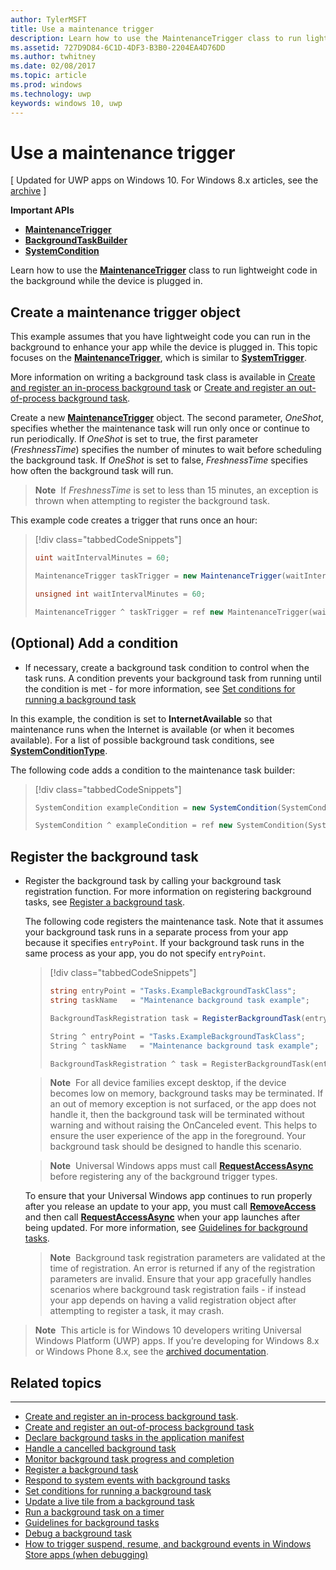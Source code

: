```yaml
---
author: TylerMSFT
title: Use a maintenance trigger
description: Learn how to use the MaintenanceTrigger class to run lightweight code in the background while the device is plugged in.
ms.assetid: 727D9D84-6C1D-4DF3-B3B0-2204EA4D76DD
ms.author: twhitney
ms.date: 02/08/2017
ms.topic: article
ms.prod: windows
ms.technology: uwp
keywords: windows 10, uwp
---
```


# Use a maintenance trigger

\[ Updated for UWP apps on Windows 10. For Windows 8.x articles, see the [archive](http://go.microsoft.com/fwlink/p/?linkid=619132) \]

**Important APIs**

-   [**MaintenanceTrigger**](https://msdn.microsoft.com/library/windows/apps/hh700517)
-   [**BackgroundTaskBuilder**](https://msdn.microsoft.com/library/windows/apps/br224768)
-   [**SystemCondition**](https://msdn.microsoft.com/library/windows/apps/br224834)

Learn how to use the [**MaintenanceTrigger**](https://msdn.microsoft.com/library/windows/apps/hh700517) class to run lightweight code in the background while the device is plugged in.

## Create a maintenance trigger object

This example assumes that you have lightweight code you can run in the background to enhance your app while the device is plugged in. This topic focuses on the [**MaintenanceTrigger**](https://msdn.microsoft.com/library/windows/apps/hh700517), which is similar to [**SystemTrigger**](https://msdn.microsoft.com/library/windows/apps/br224839).

More information on writing a background task class is available in [Create and register an in-process background task](create-and-register-an-inproc-background-task.md) or
[Create and register an out-of-process background task](create-and-register-a-background-task.md).

Create a new [**MaintenanceTrigger**](https://msdn.microsoft.com/library/windows/apps/br224843) object. The second parameter, *OneShot*, specifies whether the maintenance task will run only once or continue to run periodically. If *OneShot* is set to true, the first parameter (*FreshnessTime*) specifies the number of minutes to wait before scheduling the background task. If *OneShot* is set to false, *FreshnessTime* specifies how often the background task will run.

> **Note**  If *FreshnessTime* is set to less than 15 minutes, an exception is thrown when attempting to register the background task.

This example code creates a trigger that runs once an hour:

> [!div class="tabbedCodeSnippets"]
> ```cs
> uint waitIntervalMinutes = 60;
>
> MaintenanceTrigger taskTrigger = new MaintenanceTrigger(waitIntervalMinutes, false);
> ```
> ```cpp
> unsigned int waitIntervalMinutes = 60;
>
> MaintenanceTrigger ^ taskTrigger = ref new MaintenanceTrigger(waitIntervalMinutes, false);
> ```

## (Optional) Add a condition

-   If necessary, create a background task condition to control when the task runs. A condition prevents your background task from running until the condition is met - for more information, see [Set conditions for running a background task](set-conditions-for-running-a-background-task.md)

In this example, the condition is set to **InternetAvailable** so that maintenance runs when the Internet is available (or when it becomes available). For a list of possible background task conditions, see [**SystemConditionType**](https://msdn.microsoft.com/library/windows/apps/br224835).

The following code adds a condition to the maintenance task builder:

> [!div class="tabbedCodeSnippets"]
> ```cs
> SystemCondition exampleCondition = new SystemCondition(SystemConditionType.InternetAvailable);
> ```
> ```cpp
> SystemCondition ^ exampleCondition = ref new SystemCondition(SystemConditionType::InternetAvailable);
> ```

## Register the background task

-   Register the background task by calling your background task registration function. For more information on registering background tasks, see [Register a background task](register-a-background-task.md).

    The following code registers the maintenance task. Note that it assumes your background task runs in a separate process from your app because it specifies `entryPoint`. If your background task runs in the same process as your app, you do not specify `entryPoint`.

    > [!div class="tabbedCodeSnippets"]
    > ```cs
    > string entryPoint = "Tasks.ExampleBackgroundTaskClass";
    > string taskName   = "Maintenance background task example";
    >
    > BackgroundTaskRegistration task = RegisterBackgroundTask(entryPoint, taskName, taskTrigger, exampleCondition);
    > ```
    > ```cpp
    > String ^ entryPoint = "Tasks.ExampleBackgroundTaskClass";
    > String ^ taskName   = "Maintenance background task example";
    >
    > BackgroundTaskRegistration ^ task = RegisterBackgroundTask(entryPoint, taskName, taskTrigger, exampleCondition);
    > ```

    > **Note**  For all device families except desktop, if the device becomes low on memory, background tasks may be terminated. If an out of memory exception is not surfaced, or the app does not handle it, then the background task will be terminated without warning and without raising the OnCanceled event. This helps to ensure the user experience of the app in the foreground. Your background task should be designed to handle this scenario.

    > **Note**  Universal Windows apps must call [**RequestAccessAsync**](https://msdn.microsoft.com/library/windows/apps/hh700485) before registering any of the background trigger types.

    To ensure that your Universal Windows app continues to run properly after you release an update to your app, you must call [**RemoveAccess**](https://msdn.microsoft.com/library/windows/apps/hh700471) and then call [**RequestAccessAsync**](https://msdn.microsoft.com/library/windows/apps/hh700485) when your app launches after being updated. For more information, see [Guidelines for background tasks](guidelines-for-background-tasks.md).

    > **Note**  Background task registration parameters are validated at the time of registration. An error is returned if any of the registration parameters are invalid. Ensure that your app gracefully handles scenarios where background task registration fails - if instead your app depends on having a valid registration object after attempting to register a task, it may crash.


> **Note**  This article is for Windows 10 developers writing Universal Windows Platform (UWP) apps. If you’re developing for Windows 8.x or Windows Phone 8.x, see the [archived documentation](http://go.microsoft.com/fwlink/p/?linkid=619132).

## Related topics

****

* [Create and register an in-process background task](create-and-register-an-inproc-background-task.md).
* [Create and register an out-of-process background task](create-and-register-a-background-task.md)
* [Declare background tasks in the application manifest](declare-background-tasks-in-the-application-manifest.md)
* [Handle a cancelled background task](handle-a-cancelled-background-task.md)
* [Monitor background task progress and completion](monitor-background-task-progress-and-completion.md)
* [Register a background task](register-a-background-task.md)
* [Respond to system events with background tasks](respond-to-system-events-with-background-tasks.md)
* [Set conditions for running a background task](set-conditions-for-running-a-background-task.md)
* [Update a live tile from a background task](update-a-live-tile-from-a-background-task.md)
* [Run a background task on a timer](run-a-background-task-on-a-timer-.md)
* [Guidelines for background tasks](guidelines-for-background-tasks.md)
* [Debug a background task](debug-a-background-task.md)
* [How to trigger suspend, resume, and background events in Windows Store apps (when debugging)](http://go.microsoft.com/fwlink/p/?linkid=254345)
